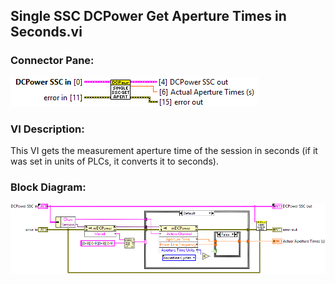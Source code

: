 ## **Single SSC DCPower Get Aperture Times in Seconds.vi**
### Connector Pane:
![alt text](/docs/images/Instrument%20Control/DCPower/SSC%20DCPower/Measure/Single%20SSC%20DCPower%20Get%20Aperture%20Times%20in%20Seconds.vic.png "Single SSC DCPower Get Aperture Times in Seconds.vi connector pane")

### VI Description:
This VI gets the measurement aperture time of the session in seconds (if it was set in units of PLCs, it converts it to seconds).

### Block Diagram:
![alt text](/docs/images/Instrument%20Control/DCPower/SSC%20DCPower/Measure/Single%20SSC%20DCPower%20Get%20Aperture%20Times%20in%20Seconds.vid.png "Single SSC DCPower Get Aperture Times in Seconds.vi block diagram")
